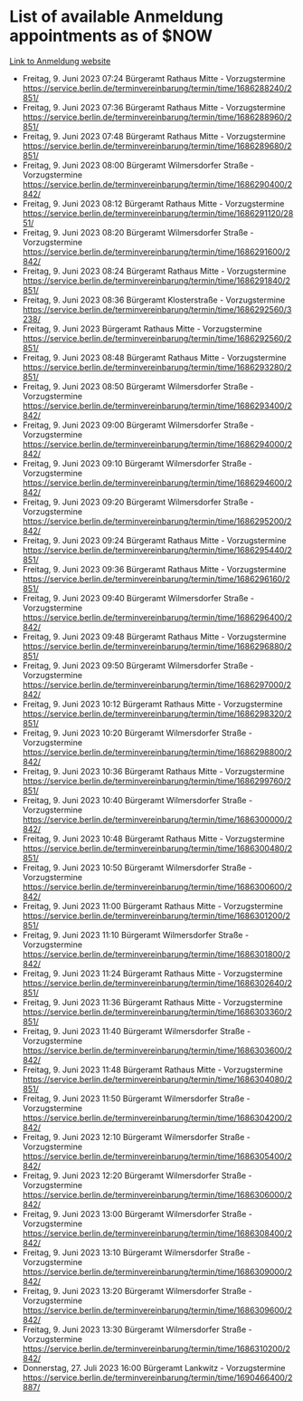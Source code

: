 # List of available Anmeldung appointments as of $NOW
[Link to Anmeldung website](https://service.berlin.de/terminvereinbarung/termin/tag.php?termin=1&anliegen[]=120686&dienstleisterlist=122210,122217,327316,122219,327312,122227,327314,122231,327346,122243,327348,122254,122252,329742,122260,329745,122262,329748,122271,327278,122273,327274,122277,327276,330436,122280,327294,122282,327290,122284,327292,122291,327270,122285,327266,122286,327264,122296,327268,150230,329760,122297,327286,122294,327284,122312,329763,122314,329775,122304,327330,122311,327334,122309,327332,317869,122281,327352,122279,329772,122283,122276,327324,122274,327326,122267,329766,122246,327318,122251,327320,122257,327322,122208,327298,122226,327300&herkunft=http%3A%2F%2Fservice.berlin.de%2Fdienstleistung%2F120686%2F)
- Freitag, 9. Juni 2023 07:24 Bürgeramt Rathaus Mitte - Vorzugstermine https://service.berlin.de/terminvereinbarung/termin/time/1686288240/2851/
- Freitag, 9. Juni 2023 07:36 Bürgeramt Rathaus Mitte - Vorzugstermine https://service.berlin.de/terminvereinbarung/termin/time/1686288960/2851/
- Freitag, 9. Juni 2023 07:48 Bürgeramt Rathaus Mitte - Vorzugstermine https://service.berlin.de/terminvereinbarung/termin/time/1686289680/2851/
- Freitag, 9. Juni 2023 08:00 Bürgeramt Wilmersdorfer Straße - Vorzugstermine https://service.berlin.de/terminvereinbarung/termin/time/1686290400/2842/
- Freitag, 9. Juni 2023 08:12 Bürgeramt Rathaus Mitte - Vorzugstermine https://service.berlin.de/terminvereinbarung/termin/time/1686291120/2851/
- Freitag, 9. Juni 2023 08:20 Bürgeramt Wilmersdorfer Straße - Vorzugstermine https://service.berlin.de/terminvereinbarung/termin/time/1686291600/2842/
- Freitag, 9. Juni 2023 08:24 Bürgeramt Rathaus Mitte - Vorzugstermine https://service.berlin.de/terminvereinbarung/termin/time/1686291840/2851/
- Freitag, 9. Juni 2023 08:36 Bürgeramt Klosterstraße - Vorzugstermine https://service.berlin.de/terminvereinbarung/termin/time/1686292560/3238/
- Freitag, 9. Juni 2023  Bürgeramt Rathaus Mitte - Vorzugstermine https://service.berlin.de/terminvereinbarung/termin/time/1686292560/2851/
- Freitag, 9. Juni 2023 08:48 Bürgeramt Rathaus Mitte - Vorzugstermine https://service.berlin.de/terminvereinbarung/termin/time/1686293280/2851/
- Freitag, 9. Juni 2023 08:50 Bürgeramt Wilmersdorfer Straße - Vorzugstermine https://service.berlin.de/terminvereinbarung/termin/time/1686293400/2842/
- Freitag, 9. Juni 2023 09:00 Bürgeramt Wilmersdorfer Straße - Vorzugstermine https://service.berlin.de/terminvereinbarung/termin/time/1686294000/2842/
- Freitag, 9. Juni 2023 09:10 Bürgeramt Wilmersdorfer Straße - Vorzugstermine https://service.berlin.de/terminvereinbarung/termin/time/1686294600/2842/
- Freitag, 9. Juni 2023 09:20 Bürgeramt Wilmersdorfer Straße - Vorzugstermine https://service.berlin.de/terminvereinbarung/termin/time/1686295200/2842/
- Freitag, 9. Juni 2023 09:24 Bürgeramt Rathaus Mitte - Vorzugstermine https://service.berlin.de/terminvereinbarung/termin/time/1686295440/2851/
- Freitag, 9. Juni 2023 09:36 Bürgeramt Rathaus Mitte - Vorzugstermine https://service.berlin.de/terminvereinbarung/termin/time/1686296160/2851/
- Freitag, 9. Juni 2023 09:40 Bürgeramt Wilmersdorfer Straße - Vorzugstermine https://service.berlin.de/terminvereinbarung/termin/time/1686296400/2842/
- Freitag, 9. Juni 2023 09:48 Bürgeramt Rathaus Mitte - Vorzugstermine https://service.berlin.de/terminvereinbarung/termin/time/1686296880/2851/
- Freitag, 9. Juni 2023 09:50 Bürgeramt Wilmersdorfer Straße - Vorzugstermine https://service.berlin.de/terminvereinbarung/termin/time/1686297000/2842/
- Freitag, 9. Juni 2023 10:12 Bürgeramt Rathaus Mitte - Vorzugstermine https://service.berlin.de/terminvereinbarung/termin/time/1686298320/2851/
- Freitag, 9. Juni 2023 10:20 Bürgeramt Wilmersdorfer Straße - Vorzugstermine https://service.berlin.de/terminvereinbarung/termin/time/1686298800/2842/
- Freitag, 9. Juni 2023 10:36 Bürgeramt Rathaus Mitte - Vorzugstermine https://service.berlin.de/terminvereinbarung/termin/time/1686299760/2851/
- Freitag, 9. Juni 2023 10:40 Bürgeramt Wilmersdorfer Straße - Vorzugstermine https://service.berlin.de/terminvereinbarung/termin/time/1686300000/2842/
- Freitag, 9. Juni 2023 10:48 Bürgeramt Rathaus Mitte - Vorzugstermine https://service.berlin.de/terminvereinbarung/termin/time/1686300480/2851/
- Freitag, 9. Juni 2023 10:50 Bürgeramt Wilmersdorfer Straße - Vorzugstermine https://service.berlin.de/terminvereinbarung/termin/time/1686300600/2842/
- Freitag, 9. Juni 2023 11:00 Bürgeramt Rathaus Mitte - Vorzugstermine https://service.berlin.de/terminvereinbarung/termin/time/1686301200/2851/
- Freitag, 9. Juni 2023 11:10 Bürgeramt Wilmersdorfer Straße - Vorzugstermine https://service.berlin.de/terminvereinbarung/termin/time/1686301800/2842/
- Freitag, 9. Juni 2023 11:24 Bürgeramt Rathaus Mitte - Vorzugstermine https://service.berlin.de/terminvereinbarung/termin/time/1686302640/2851/
- Freitag, 9. Juni 2023 11:36 Bürgeramt Rathaus Mitte - Vorzugstermine https://service.berlin.de/terminvereinbarung/termin/time/1686303360/2851/
- Freitag, 9. Juni 2023 11:40 Bürgeramt Wilmersdorfer Straße - Vorzugstermine https://service.berlin.de/terminvereinbarung/termin/time/1686303600/2842/
- Freitag, 9. Juni 2023 11:48 Bürgeramt Rathaus Mitte - Vorzugstermine https://service.berlin.de/terminvereinbarung/termin/time/1686304080/2851/
- Freitag, 9. Juni 2023 11:50 Bürgeramt Wilmersdorfer Straße - Vorzugstermine https://service.berlin.de/terminvereinbarung/termin/time/1686304200/2842/
- Freitag, 9. Juni 2023 12:10 Bürgeramt Wilmersdorfer Straße - Vorzugstermine https://service.berlin.de/terminvereinbarung/termin/time/1686305400/2842/
- Freitag, 9. Juni 2023 12:20 Bürgeramt Wilmersdorfer Straße - Vorzugstermine https://service.berlin.de/terminvereinbarung/termin/time/1686306000/2842/
- Freitag, 9. Juni 2023 13:00 Bürgeramt Wilmersdorfer Straße - Vorzugstermine https://service.berlin.de/terminvereinbarung/termin/time/1686308400/2842/
- Freitag, 9. Juni 2023 13:10 Bürgeramt Wilmersdorfer Straße - Vorzugstermine https://service.berlin.de/terminvereinbarung/termin/time/1686309000/2842/
- Freitag, 9. Juni 2023 13:20 Bürgeramt Wilmersdorfer Straße - Vorzugstermine https://service.berlin.de/terminvereinbarung/termin/time/1686309600/2842/
- Freitag, 9. Juni 2023 13:30 Bürgeramt Wilmersdorfer Straße - Vorzugstermine https://service.berlin.de/terminvereinbarung/termin/time/1686310200/2842/
- Donnerstag, 27. Juli 2023 16:00 Bürgeramt Lankwitz - Vorzugstermine https://service.berlin.de/terminvereinbarung/termin/time/1690466400/2887/
